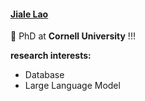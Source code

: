 #### [Jiale Lao](https://solidlao.github.io/)

🎉 PhD at **Cornell University** !!!

**research interests:**
- Database
- Large Language Model
